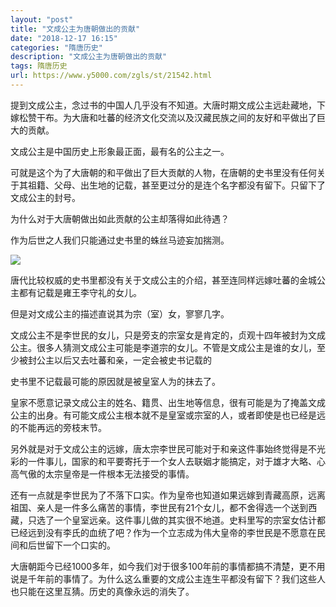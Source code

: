```yaml
---
layout: "post"
title: "文成公主为唐朝做出的贡献"
date: "2018-12-17 16:15"
categories: "隋唐历史"
description: "文成公主为唐朝做出的贡献"
tags: 隋唐历史
url: https://www.y5000.com/zgls/st/21542.html
---
```






提到文成公主，念过书的中国人几乎没有不知道。大唐时期文成公主远赴藏地，下嫁松赞干布。为大唐和吐蕃的经济文化交流以及汉藏民族之间的友好和平做出了巨大的贡献。

文成公主是中国历史上形象最正面，最有名的公主之一。

可就是这个为了大唐朝的和平做出了巨大贡献的人物，在唐朝的史书里没有任何关于其祖籍、父母、出生地的记载，甚至更过分的是连个名字都没有留下。只留下了文成公主的封号。

为什么对于大唐朝做出如此贡献的公主却落得如此待遇？

作为后世之人我们只能通过史书里的蛛丝马迹妄加揣测。

![](https://img.y5000.com/uploads/allimg/170622/8-1F622164121920.jpg)

唐代比较权威的史书里都没有关于文成公主的介绍，甚至连同样远嫁吐蕃的金城公主都有记载是雍王李守礼的女儿。

但是对文成公主的描述直说其为宗（室）女，寥寥几字。

文成公主不是李世民的女儿，只是旁支的宗室女是肯定的，贞观十四年被封为文成公主。很多人猜测文成公主可能是李道宗的女儿。不管是文成公主是谁的女儿，至少被封公主以后又去吐蕃和亲，一定会被史书记载的

史书里不记载最可能的原因就是被皇室人为的抹去了。

皇家不愿意记录文成公主的姓名、籍贯、出生地等信息，很有可能是为了掩盖文成公主的出身。有可能文成公主根本就不是皇室或宗室的人，或者即使是也已经是远的不能再远的旁枝末节。

另外就是对于文成公主的远嫁，唐太宗李世民可能对于和亲这件事始终觉得是不光彩的一件事儿，国家的和平要寄托于一个女人去联姻才能搞定，对于雄才大略、心高气傲的太宗皇帝是一件根本无法接受的事情。

还有一点就是李世民为了不落下口实。作为皇帝也知道如果远嫁到青藏高原，远离祖国、亲人是一件多么痛苦的事情，李世民有21个女儿，都不舍得选一个送到西藏，只选了一个皇室远亲。这件事儿做的其实很不地道。史料里写的宗室女估计都已经远到没有李氏的血统了吧？作为一个立志成为伟大皇帝的李世民是不愿意在民间和后世留下一个口实的。

大唐朝距今已经1000多年，如今我们对于很多100年前的事情都搞不清楚，更不用说是千年前的事情了。为什么这么重要的文成公主连生平都没有留下？我们这些人也只能在这里互猜。历史的真像永远的消失了。
